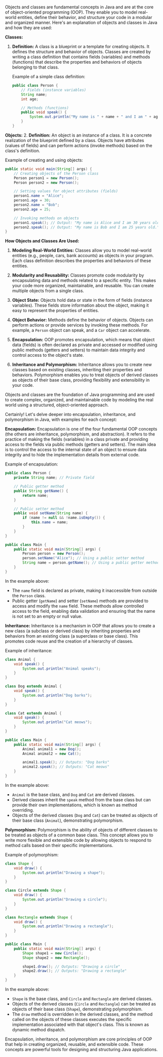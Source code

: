Objects and classes are fundamental concepts in Java and are at the core of object-oriented programming (OOP). They enable you to model real-world entities, define their behavior, and structure your code in a modular and organized manner. Here's an explanation of objects and classes in Java and how they are used:

**Classes:**

1. **Definition:** A class is a blueprint or a template for creating objects. It defines the structure and behavior of objects. Classes are created by writing a class definition that contains fields (variables) and methods (functions) that describe the properties and behaviors of objects belonging to that class.

   Example of a simple class definition:

   ```java
   public class Person {
       // Fields (instance variables)
       String name;
       int age;

       // Methods (functions)
       public void speak() {
           System.out.println("My name is " + name + " and I am " + age + " years old.");
       }
   }
   ```

**Objects:** 2. **Definition:** An object is an instance of a class. It is a concrete realization of the blueprint defined by a class. Objects have attributes (values of fields) and can perform actions (invoke methods) based on the class's definition.

Example of creating and using objects:

```java
public static void main(String[] args) {
    // Creating objects of the Person class
    Person person1 = new Person();
    Person person2 = new Person();

    // Setting values for object attributes (fields)
    person1.name = "Alice";
    person1.age = 30;
    person2.name = "Bob";
    person2.age = 25;

    // Invoking methods on objects
    person1.speak(); // Output: "My name is Alice and I am 30 years old."
    person2.speak(); // Output: "My name is Bob and I am 25 years old."
}
```

**How Objects and Classes Are Used:**

1. **Modeling Real-World Entities:** Classes allow you to model real-world entities (e.g., people, cars, bank accounts) as objects in your program. Each class definition describes the properties and behaviors of these entities.

2. **Modularity and Reusability:** Classes promote code modularity by encapsulating data and methods related to a specific entity. This makes your code more organized, maintainable, and reusable. You can create multiple objects from a single class.

3. **Object State:** Objects hold data or state in the form of fields (instance variables). These fields store information about the object, making it easy to represent the properties of entities.

4. **Object Behavior:** Methods define the behavior of objects. Objects can perform actions or provide services by invoking these methods. For example, a `Person` object can speak, and a `Car` object can accelerate.

5. **Encapsulation:** OOP promotes encapsulation, which means that object data (fields) is often declared as private and accessed or modified using public methods (getters and setters) to maintain data integrity and control access to the object's state.

6. **Inheritance and Polymorphism:** Inheritance allows you to create new classes based on existing classes, inheriting their properties and behaviors. Polymorphism enables you to treat objects of derived classes as objects of their base class, providing flexibility and extensibility in your code.

Objects and classes are the foundation of Java programming and are used to create complex, organized, and maintainable code by modeling the real world using a structured, object-oriented approach.

Certainly! Let's delve deeper into encapsulation, inheritance, and polymorphism in Java, with examples for each concept:

**Encapsulation:**
Encapsulation is one of the four fundamental OOP concepts (the others are inheritance, polymorphism, and abstraction). It refers to the practice of making the fields (variables) in a class private and providing access to the fields via public methods (getters and setters). The main idea is to control the access to the internal state of an object to ensure data integrity and to hide the implementation details from external code.

Example of encapsulation:

```java
public class Person {
    private String name; // Private field

    // Public getter method
    public String getName() {
        return name;
    }

    // Public setter method
    public void setName(String name) {
        if (name != null && !name.isEmpty()) {
            this.name = name;
        }
    }
}

public class Main {
    public static void main(String[] args) {
        Person person = new Person();
        person.setName("Alice"); // Using a public setter method
        String name = person.getName(); // Using a public getter method
    }
}
```

In the example above:

- The `name` field is declared as private, making it inaccessible from outside the `Person` class.
- Public getter (`getName`) and setter (`setName`) methods are provided to access and modify the `name` field. These methods allow controlled access to the field, enabling data validation and ensuring that the name is not set to an empty or null value.

**Inheritance:**
Inheritance is a mechanism in OOP that allows you to create a new class (a subclass or derived class) by inheriting properties and behaviors from an existing class (a superclass or base class). This promotes code reuse and the creation of a hierarchy of classes.

Example of inheritance:

```java
class Animal {
    void speak() {
        System.out.println("Animal speaks");
    }
}

class Dog extends Animal {
    void speak() {
        System.out.println("Dog barks");
    }
}

class Cat extends Animal {
    void speak() {
        System.out.println("Cat meows");
    }
}

public class Main {
    public static void main(String[] args) {
        Animal animal1 = new Dog();
        Animal animal2 = new Cat();

        animal1.speak(); // Outputs: "Dog barks"
        animal2.speak(); // Outputs: "Cat meows"
    }
}
```

In the example above:

- `Animal` is the base class, and `Dog` and `Cat` are derived classes.
- Derived classes inherit the `speak` method from the base class but can provide their own implementations, which is known as method overriding.
- Objects of the derived classes (`Dog` and `Cat`) can be treated as objects of their base class (`Animal`), demonstrating polymorphism.

**Polymorphism:**
Polymorphism is the ability of objects of different classes to be treated as objects of a common base class. This concept allows you to write more flexible and extensible code by allowing objects to respond to method calls based on their specific implementations.

Example of polymorphism:

```java
class Shape {
    void draw() {
        System.out.println("Drawing a shape");
    }
}

class Circle extends Shape {
    void draw() {
        System.out.println("Drawing a circle");
    }
}

class Rectangle extends Shape {
    void draw() {
        System.out.println("Drawing a rectangle");
    }
}

public class Main {
    public static void main(String[] args) {
        Shape shape1 = new Circle();
        Shape shape2 = new Rectangle();

        shape1.draw(); // Outputs: "Drawing a circle"
        shape2.draw(); // Outputs: "Drawing a rectangle"
    }
}
```

In the example above:

- `Shape` is the base class, and `Circle` and `Rectangle` are derived classes.
- Objects of the derived classes (`Circle` and `Rectangle`) can be treated as objects of their base class (`Shape`), demonstrating polymorphism.
- The `draw` method is overridden in the derived classes, and the method called on the objects of these classes executes the specific implementation associated with that object's class. This is known as dynamic method dispatch.

Encapsulation, inheritance, and polymorphism are core principles of OOP that help in creating organized, reusable, and extensible code. These concepts are powerful tools for designing and structuring Java applications.
